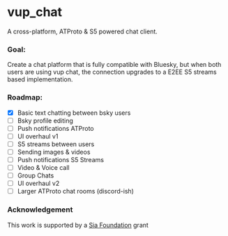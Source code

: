 # vup_chat

A cross-platform, ATProto & S5 powered chat client.

### Goal:

Create a chat platform that is fully compatible with Bluesky, but when both users are using vup chat, the connection
upgrades to a E2EE S5 streams based implementation.

### Roadmap:

- [x] Basic text chatting between bsky users
- [ ] Bsky profile editing
- [ ] Push notifications ATProto
- [ ] UI overhaul v1
- [ ] S5 streams between users
- [ ] Sending images & videos
- [ ] Push notifications S5 Streams
- [ ] Video & Voice call
- [ ] Group Chats
- [ ] UI overhaul v2
- [ ] Larger ATProto chat rooms (discord-ish)

### Acknowledgement

This work is supported by a [Sia Foundation](https://sia.tech/) grant

